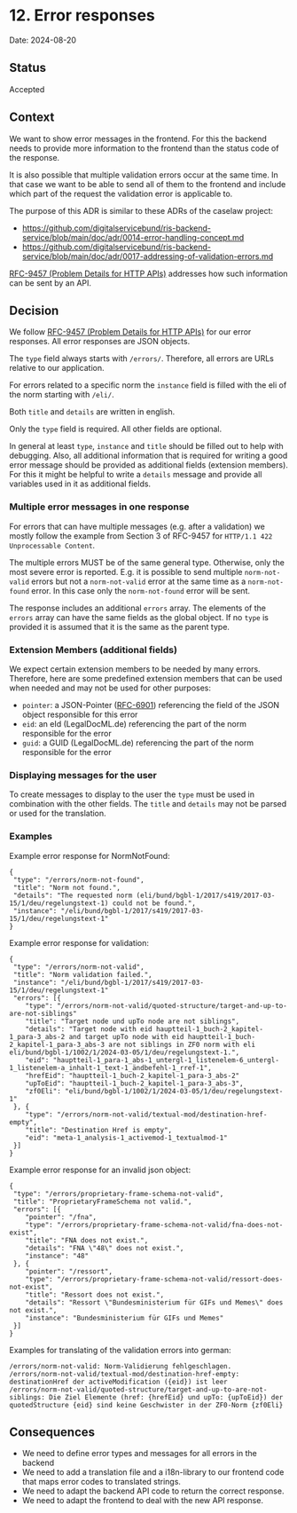 # 12. Error responses

Date: 2024-08-20

## Status

Accepted

## Context

We want to show error messages in the frontend. For this the backend needs to provide more information to the frontend
than the status code of the response.

It is also possible that multiple validation errors occur at the same time. In that case we want to be able to send all
of them to the frontend and include which part of the request the validation error is applicable to.

The purpose of this ADR is similar to these ADRs of the caselaw project:

- https://github.com/digitalservicebund/ris-backend-service/blob/main/doc/adr/0014-error-handling-concept.md
- https://github.com/digitalservicebund/ris-backend-service/blob/main/doc/adr/0017-addressing-of-validation-errors.md

[RFC-9457 (Problem Details for HTTP APIs)](https://www.rfc-editor.org/rfc/rfc9457) addresses how such information can be
sent by an API.

## Decision

We follow [RFC-9457 (Problem Details for HTTP APIs)](https://www.rfc-editor.org/rfc/rfc9457) for our error responses.
All error responses are JSON objects.

The `type` field always starts with `/errors/`. Therefore, all errors are URLs relative to our application.

For errors related to a specific norm the `instance` field is filled with the eli of the norm starting with `/eli/`.

Both `title` and `details` are written in english.

Only the `type` field is required. All other fields are optional.

In general at least `type`, `instance` and `title` should be filled out to help with debugging. Also, all additional
information that is required for writing a good error message should be provided as additional fields (extension
members). For this it might be helpful to write a `details` message and provide all variables used in it as additional
fields.

### Multiple error messages in one response

For errors that can have multiple messages (e.g. after a validation) we mostly follow the example from Section 3 of
RFC-9457 for `HTTP/1.1 422 Unprocessable Content`.

The multiple errors MUST be of the same general type. Otherwise, only the most severe error is reported. E.g. it is
possible to send multiple `norm-not-valid` errors but not a `norm-not-valid` error at the same time as
a `norm-not-found` error. In this case only the `norm-not-found` error will be sent.

The response includes an additional `errors` array. The elements of the `errors` array can have the same fields as the
global object. If no `type` is provided it is assumed that it is the same as the parent type.

### Extension Members (additional fields)

We expect certain extension members to be needed by many errors. Therefore, here are some predefined extension members
that can be used when needed and may not be used for other purposes:

- `pointer`: a JSON-Pointer ([RFC-6901](https://www.rfc-editor.org/info/rfc6901)) referencing the field of the JSON
  object responsible for this error
- `eid`: an eId (LegalDocML.de) referencing the part of the norm responsible for the error
- `guid`: a GUID (LegalDocML.de) referencing the part of the norm responsible for the error

### Displaying messages for the user

To create messages to display to the user the `type` must be used in combination with the other fields. The `title`
and `details` may not be parsed or used for the translation.

### Examples

Example error response for NormNotFound:

```
{
 "type": "/errors/norm-not-found",
 "title": "Norm not found.",
 "details": "The requested norm (eli/bund/bgbl-1/2017/s419/2017-03-15/1/deu/regelungstext-1) could not be found.",
 "instance": "/eli/bund/bgbl-1/2017/s419/2017-03-15/1/deu/regelungstext-1"
}
```

Example error response for validation:

```
{
 "type": "/errors/norm-not-valid",
 "title": "Norm validation failed.",
 "instance": "/eli/bund/bgbl-1/2017/s419/2017-03-15/1/deu/regelungstext-1"
 "errors": [{
    "type": "/errors/norm-not-valid/quoted-structure/target-and-up-to-are-not-siblings"
    "title": "Target node und upTo node are not siblings",
    "details": "Target node with eid hauptteil-1_buch-2_kapitel-1_para-3_abs-2 and target upTo node with eid hauptteil-1_buch-2_kapitel-1_para-3_abs-3 are not siblings in ZF0 norm with eli eli/bund/bgbl-1/1002/1/2024-03-05/1/deu/regelungstext-1.",
    "eid": "hauptteil-1_para-1_abs-1_untergl-1_listenelem-6_untergl-1_listenelem-a_inhalt-1_text-1_ändbefehl-1_rref-1",
    "hrefEid": "hauptteil-1_buch-2_kapitel-1_para-3_abs-2"
    "upToEid": "hauptteil-1_buch-2_kapitel-1_para-3_abs-3",
    "zf0Eli": "eli/bund/bgbl-1/1002/1/2024-03-05/1/deu/regelungstext-1"
 }, {
    "type": "/errors/norm-not-valid/textual-mod/destination-href-empty",
    "title": "Destination Href is empty",
    "eid": "meta-1_analysis-1_activemod-1_textualmod-1"
 }]
}
```

Example error response for an invalid json object:

```
{
 "type": "/errors/proprietary-frame-schema-not-valid",
 "title": "ProprietaryFrameSchema not valid.",
 "errors": [{
    "pointer": "/fna",
    "type": "/errors/proprietary-frame-schema-not-valid/fna-does-not-exist",
    "title": "FNA does not exist.",
    "details": "FNA \"48\" does not exist.",
    "instance": "48"
 }, {
    "pointer": "/ressort",
    "type": "/errors/proprietary-frame-schema-not-valid/ressort-does-not-exist",
    "title": "Ressort does not exist.",
    "details": "Ressort \"Bundesministerium für GIFs und Memes\" does not exist.",
    "instance": "Bundesministerium für GIFs und Memes"
 }]
}
```

Examples for translating of the validation errors into german:

```
/errors/norm-not-valid: Norm-Validierung fehlgeschlagen.
/errors/norm-not-valid/textual-mod/destination-href-empty: destinationHref der activeModification ({eid}) ist leer
/errors/norm-not-valid/quoted-structure/target-and-up-to-are-not-siblings: Die Ziel Elemente (href: {hrefEid} und upTo: {upToEid}) der quotedStructure {eid} sind keine Geschwister in der ZF0-Norm {zf0Eli}
```

## Consequences

* We need to define error types and messages for all errors in the backend
* We need to add a translation file and a i18n-library to our frontend code that maps error codes to translated strings.
* We need to adapt the backend API code to return the correct response.
* We need to adapt the frontend to deal with the new API response.
